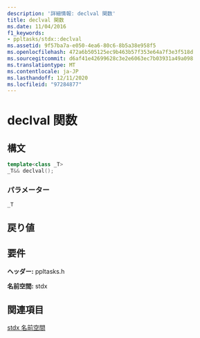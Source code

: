```yaml
---
description: '詳細情報: declval 関数'
title: declval 関数
ms.date: 11/04/2016
f1_keywords:
- ppltasks/stdx::declval
ms.assetid: 9f57ba7a-e050-4ea6-80c6-8b5a38e958f5
ms.openlocfilehash: 472a6b505125ec9b463b57f353e64a7f3e3f518d
ms.sourcegitcommit: d6af41e42699628c3e2e6063ec7b03931a49a098
ms.translationtype: MT
ms.contentlocale: ja-JP
ms.lasthandoff: 12/11/2020
ms.locfileid: "97284877"
---
```

# <a name="declval-function"></a>declval 関数

## <a name="syntax"></a>構文

```cpp
template<class _T>
_T&& declval();
```

### <a name="parameters"></a>パラメーター

`_T`

## <a name="return-value"></a>戻り値

## <a name="requirements"></a>要件

**ヘッダー:** ppltasks.h

**名前空間:** stdx

## <a name="see-also"></a>関連項目

[stdx 名前空間](stdx-namespace.md)
